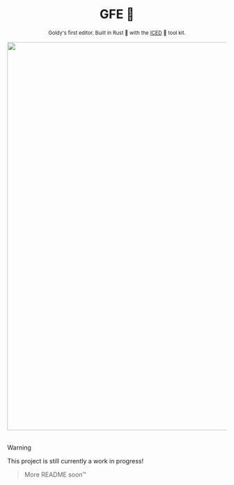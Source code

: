 <div align="center">

  # GFE 🌠
  <sub>Goldy's first editor. Built in Rust 🦀 with the [ICED](https://iced.rs/) 🧊 tool kit.</sub>

  <img width="890px" src="https://github.com/THEGOLDENPRO/gfe/assets/66202304/eb286b55-662d-4a83-8853-a62bc1422001">

</div>

<br>

> [!Warning]
> This project is still currently a work in progress!

> More README soon™️
